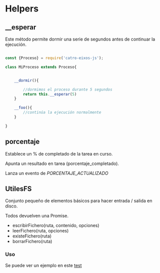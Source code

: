 # Helpers

## __esperar

Este método permite dormir una serie de segundos antes de continuar la ejecución. 

```js

const {Proceso} = require('catro-eixos-js');

class MiProceso extends Proceso{


    __dormir(){

        //dormimos el proceso durante 5 segundos
        return this.__esperar(5)
    }

    __foo(){
        //continúa la ejecución normalmente
    }

}

```

## porcentaje

Establece un % de completado de la tarea en curso. 

Apunta un resultado en tarea (porcentaje_completado).

Lanza un evento de *PORCENTAJE_ACTUALIZADO*


## UtilesFS

Conjunto pequeño de elementos básicos para hacer entrada / salida en disco. 

Todos devuelven una Promise. 

- escribirFichero(ruta, contenido, opciones)
- leerFichero(ruta, opciones)
- existeFichero(ruta)
- borrarFichero(ruta)

### Uso

Se puede ver un ejemplo en este [test](../test/fixtures/proceso_fs.js)



